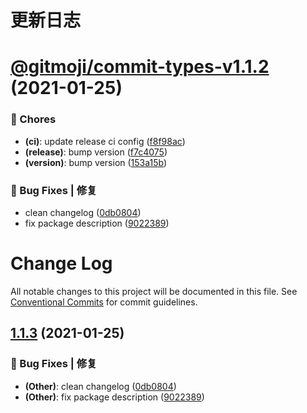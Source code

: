 # 更新日志

# [@gitmoji/commit-types-v1.1.2](https://github.com/arvinxx/commit-gitmoji/compare/@gitmoji/commit-types-v1.1.1...@gitmoji/commit-types-v1.1.2) (2021-01-25)


### 🎫 Chores

* **(ci)**: update release ci config ([f8f98ac](https://github.com/arvinxx/commit-gitmoji/commit/f8f98ac))
* **(release)**: bump version ([f7c4075](https://github.com/arvinxx/commit-gitmoji/commit/f7c4075))
* **(version)**: bump version ([153a15b](https://github.com/arvinxx/commit-gitmoji/commit/153a15b))


### 🐛 Bug Fixes | 修复

* clean changelog ([0db0804](https://github.com/arvinxx/commit-gitmoji/commit/0db0804))
* fix package description ([9022389](https://github.com/arvinxx/commit-gitmoji/commit/9022389))

# Change Log

All notable changes to this project will be documented in this file.
See [Conventional Commits](https://conventionalcommits.org) for commit guidelines.

## [1.1.3](https://github.com/arvinxx/commit-gitmoji/compare/@gitmoji/commit-types@1.1.2...@gitmoji/commit-types@1.1.3) (2021-01-25)


### 🐛 Bug Fixes | 修复

* **(Other)**: clean changelog ([0db0804](https://github.com/arvinxx/commit-gitmoji/commit/0db0804))
* **(Other)**: fix package description ([9022389](https://github.com/arvinxx/commit-gitmoji/commit/9022389))
